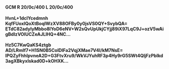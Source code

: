 #### GCM R 20/0c/400 L 20/0c/400
**HvnL+1dcIYcedmnh**<br/>**KqfFUoxIQoXtBoqIWzXV88OFBy0y0jsVS0QY+SvybQA=**<br/>**ETdC82adyIyMbbo8lYoD6eNV+W2sQvUpUkjCYjj89iX97LqC9J+ozV5wAigBdIzVOIUCZeAJLlHQ+4NC...**<br/><br/>
**Hz5C7KwQaKS4ztgb**<br/>**AD/LRmIf7+H1SN0B5ColDlFa2VqjXMae7V4I/kM7NsE=**<br/>**IPQZyFhhIpvneA2D+G3FtvXru9/WkVJYuhRF3p4Hy9rG5SWt4QljFzPbIkd3agXBkyxIskad0D+kOHXK...**